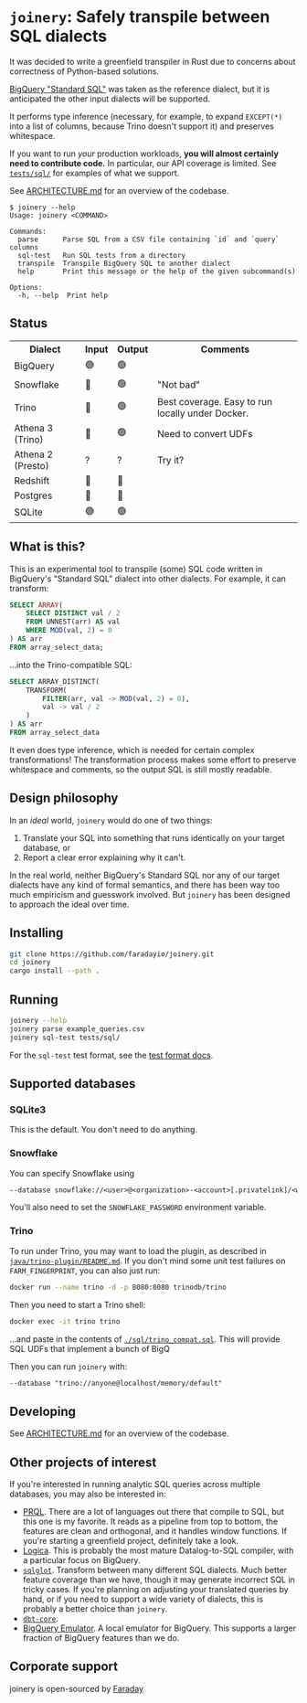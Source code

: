# `joinery`: Safely transpile between SQL dialects

It was decided to write a greenfield transpiler in Rust due to concerns about correctness of Python-based solutions.

[BigQuery "Standard SQL"](https://cloud.google.com/bigquery/docs/reference/standard-sql/query-syntax) was taken as the reference dialect, but it is anticipated the other input dialects will be supported.

It performs type inference (necessary, for example, to expand `EXCEPT(*)` into a list of columns, because Trino doesn't support it) and preserves whitespace.

If you want to run _your_ production workloads, **you will almost certainly need to contribute code.** In particular, our API coverage is limited. See [`tests/sql/`](./tests/sql/) for examples of what we support.

See [ARCHITECTURE.md](./ARCHITECTURE.md) for an overview of the codebase.

```
$ joinery --help
Usage: joinery <COMMAND>

Commands:
  parse      Parse SQL from a CSV file containing `id` and `query` columns
  sql-test   Run SQL tests from a directory
  transpile  Transpile BigQuery SQL to another dialect
  help       Print this message or the help of the given subcommand(s)

Options:
  -h, --help  Print help
```

## Status

<table>
    <tr>
        <th>Dialect</th>
        <th>Input</th>
        <th>Output</th>
        <th>Comments</th>
    </tr>
    <tr>
        <td>BigQuery</td>
        <td>🟢</td>
        <td>🟢</td>
        <td></td>
    </tr>
        <tr>
        <td>Snowflake</td>
        <td>🔴</td>
        <td>🟢</td>
        <td>"Not bad"</td>
    </tr>
    <tr>
        <td>Trino</td>
        <td>🔴</td>
        <td>🟢</td>
        <td>Best coverage. Easy to run locally under Docker.</td>
    </tr>
    <tr>
        <td>Athena 3 (Trino)</td>
        <td>🔴</td>
        <td>🟢</td>
        <td>Need to convert UDFs</td>
    </tr>
    <tr>
        <td>Athena 2 (Presto)</td>
        <td>?</td>
        <td>?</td>
        <td>Try it?</td>
    </tr>
    <tr>
        <td>Redshift</td>
        <td>🔴</td>
        <td>🔴</td>
        <td></td>
    </tr>
    <tr>
        <td>Postgres</td>
        <td>🔴</td>
        <td>🔴</td>
        <td></td>
    </tr>
    <tr>
        <td>SQLite</td>
        <td>🟢</td>
        <td>🟢</td>
        <td></td>
    </tr>
</table>


## What is this?

This is an experimental tool to transpile (some) SQL code written in BigQuery's "Standard SQL" dialect into other dialects. For example, it can transform:

```sql
SELECT ARRAY(
    SELECT DISTINCT val / 2
    FROM UNNEST(arr) AS val
    WHERE MOD(val, 2) = 0
) AS arr
FROM array_select_data;
```

...into the Trino-compatible SQL:

```sql
SELECT ARRAY_DISTINCT(
    TRANSFORM(
        FILTER(arr, val -> MOD(val, 2) = 0),
        val -> val / 2
    )
) AS arr
FROM array_select_data
```

It even does type inference, which is needed for certain complex transformations! The transformation process makes some effort to preserve whitespace and comments, so the output SQL is still mostly readable.

## Design philosophy

In an _ideal_ world, `joinery` would do one of two things:

1. Translate your SQL into something that runs identically on your target database, or
2. Report a clear error explaining why it can't.

In the real world, neither BigQuery's Standard SQL nor any of our target dialects have any kind of formal semantics, and there has been way too much empiricism and guesswork involved. But `joinery` has been designed to approach the ideal over time.

## Installing

```bash
git clone https://github.com/faradayio/joinery.git
cd joinery
cargo install --path .
```

## Running

```bash
joinery --help
joinery parse example_queries.csv
joinery sql-test tests/sql/
```

For the `sql-test` test format, see the [test format docs][tests].

[tests]: ./tests/sql/README.md

## Supported databases

### SQLite3

This is the default. You don't need to do anything.

### Snowflake

You can specify Snowflake using

```txt
--database snowflake://<user>@<organization>-<account>[.privatelink]/<warehouse>/<database>
```

You'll also need to set the `SNOWFLAKE_PASSWORD` environment variable.

### Trino

To run under Trino, you may want to load the plugin, as described in [`java/trino-plugin/README.md`](./java/trino-plugin/README.md). If you don't mind some unit test failures on `FARM_FINGERPRINT`, you can also just run:

```bash
docker run --name trino -d -p 8080:8080 trinodb/trino
```

Then you need to start a Trino shell:

```bash
docker exec -it trino trino
```

...and paste in the contents of [`./sql/trino_compat.sql`](./sql/trino_compat.sql). This will provide SQL UDFs that implement a bunch of BigQ

Then you can run `joinery` with:

```txt
--database "trino://anyone@localhost/memory/default"
```

## Developing

See [ARCHITECTURE.md](./ARCHITECTURE.md) for an overview of the codebase.


## Other projects of interest

If you're interested in running analytic SQL queries across multiple databases, you may also be interested in:

- [PRQL](https://prql-lang.org/). There are a lot of languages out there that compile to SQL, but this one is my favorite. It reads as a pipeline from top to bottom, the features are clean and orthogonal, and it handles window functions. If you're starting a greenfield project, definitely take a look.
- [Logica](https://logica.dev/). This is probably the most mature Datalog-to-SQL compiler, with a particular focus on BigQuery.
- [`sqlglot`](https://github.com/tobymao/sqlglot). Transform between many different SQL dialects. Much better feature coverage than we have, though it may generate incorrect SQL in tricky cases. If you're planning on adjusting your translated queries by hand, or if you need to support a wide variety of dialects, this is probably a better choice than `joinery`.
- [`dbt-core`](https://github.com/dbt-labs/dbt-core).
- [BigQuery Emulator](https://github.com/goccy/bigquery-emulator). A local emulator for BigQuery. This supports a larger fraction of BigQuery features than we do.

## Corporate support

joinery is open-sourced by [Faraday](https://faraday.ai)
